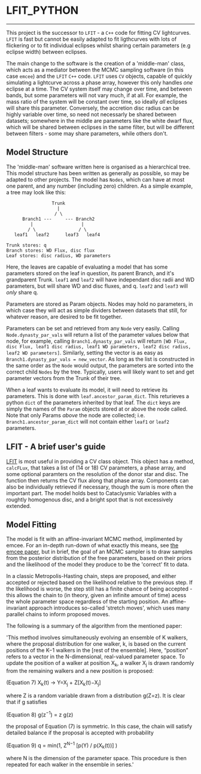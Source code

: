 # LFIT_PYTHON
-----

This project is the successor to `LFIT` - a `C++` code for fitting CV lightcurves. `LFIT` is fast but cannot be easily adapted to fit ligthcurves with lots of flickering or to fit individual eclipses whilst sharing certain parameters (e.g eclipse width) between eclipses.

The main change to the software is the creation of a 'middle-man' class, which acts as a mediator between the MCMC sampling software (in this case `emcee`) and the `LFIT` `C++` code. `LFIT` uses `CV` objects, capable of quickly simulating a lightcurve across a phase array, however this only handles <i>one</i> eclipse at a time. The CV system itself may change over time, and between bands, but some parameters will not vary much, if at all. For example, the mass ratio of the system will be constant over time, so ideally <i>all</i> eclipses will share this parameter. Conversely, the accretion disc radius can be highly variable over time, so need not necessarly be shared between datasets; somewhere in the middle are parameters like the white dwarf flux, which will be shared between eclipses in the same filter, but will be different between filters - some may share parameters, while others don't.
  
 ## Model Structure
 
  The 'middle-man' software written here is organised as a hierarchical tree. This model structure has been written as generally as possible, so may be adapted to other projects. The model has `Nodes`, which can have at most one parent, and any number (including zero) children. As a simple example, a tree may look like this:
  
  ```
                   Trunk
                     |
                    / \
        Branch1 ---     --- Branch2
           |                  |
          / \                / \
     leaf1   leaf2      leaf3   leaf4

Trunk stores: q
Branch stores: WD Flux, disc flux
Leaf stores: disc radius, WD parameters
```

Here, the leaves are capable of evaluating a model that has some parameters stored on the leaf in question, its parent Branch, and it's grandparent Trunk. `leaf1` and `leaf2` will have independant disc radii and WD parameters, but will share WD and disc fluxes, and q. `leaf2` and `leaf3` will <i>only</i> share q. 

Parameters are stored as Param objects.  Nodes may hold no parameters, in which case they will act as simple dividers between datasets that still, for whatever reason, are desired to be fit together. 

Parameters can be set and retrieved from any `Node` very easily. Calling `Node.dynasty_par_vals` will return a list of the parameter values below that node, for example, calling `Branch1.dynasty_par_vals` will return `[WD Flux, disc Flux, leaf1 disc radius, leaf1 WD parameters, leaf2 disc radius, leaf2 WD parameters]`. Similarly, setting the vector is as easy as `Branch1.dynasty_par_vals = new_vector`. As long as the list is constructed in the same order as the `Node` would output, the parameters are sorted into the correct child `Nodes` by the tree. Typically, users will likely want to set and get parameter vectors from the Trunk of their tree. 

When a leaf wants to evaluate its model, it will need to retrieve its parameters. This is done with `leaf.ancestor_param_dict`. This returieves a python `dict` of the parameters inherited by that leaf. The `dict` keys are simply the names of the `Param` objects stored at or above the node called. Note that only Params <i>above</i> the node are collected; i.e. `Branch1.ancestor_param_dict` will not contain either `leaf1` or `leaf2` parameters.

## LFIT - A brief user's guide

[LFIT](https://github.com/StuartLittlefair/lfit) is most useful in providing a CV class object. This object has a method, `calcFLux`, that takes a list of (14 or 18) CV parameters, a phase array, and some optional paramters on the resolution of the donor star and disc. The function then returns the CV flux along that phase array. Components can also be individually retrieved if necessary, though the sum is more often the important part. The model holds best to Cataclysmic Variables with a roughtly homogenous disc, and a bright spot that is not excessively extended.

## Model Fitting

The model is fit with an affine-invariant MCMC method, implimented by emcee. For an in-depth run-down of what exactly this means, see [the emcee paper](https://arxiv.org/abs/1202.3665), but in brief, the goal of an MCMC sampler is to draw samples from the posterior distribution of the free parameters, based on their priors and the likelihood of the model they produce to be the 'correct' fit to data. 

In a classic Metropolis-Hasting chain, steps are proposed, and either accepted or rejected based on the likelihood relative to the previous step. If the likelihood is worse, the step still has a finite chance of being accepted - this allows the chain to (in theory, given an infinite amount of time) acess the whole parameter space regardless of the starting position. An affine-invariant approach introduces so-called 'stretch moves', which uses many parallel chains to inform proposed moves. 

The following is a summary of the algorithm from the mentioned paper:


'This method involves simultaneously evolving an ensemble of K walkers, where the proposal distribution for one walker, k, is based on the current positions of the K−1 walkers in the [rest of the ensemble]. Here, “position” refers to a vector in the N-dimensional, real-valued parameter space. To update the position of a walker at position X<sub>k</sub>, a walker X<sub>j</sub> is drawn randomly from the remaining walkers and a new position is proposed: 

(Equation 7)
X<sub>k</sub>(t) → Y=X<sub>j</sub> + Z[X<sub>k</sub>(t)−X<sub>j</sub>]

where Z is a random variable drawn from a distribution g(Z=z).  It is clear that if g satisfies 

(Equation 8)
g(z<sup>−1</sup>) = z g(z)

the proposal of Equation (7) is symmetric. In this case, the chain will satisfy detailed balance if the proposal is accepted with probability

(Equation 9)
q = min(1, Z<sup>N−1</sup> [p(Y) / p(X<sub>k</sub>(t))] )

where N is the dimension of the parameter space. This procedure is then repeated for each walker in the ensemble in series.'


